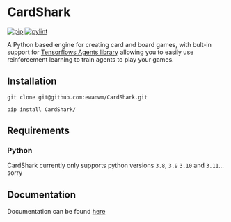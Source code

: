 # CardShark

[![pip](https://github.com/ewanwm/CardShark/actions/workflows/pip_install.yml/badge.svg)](https://github.com/ewanwm/CardShark/actions/workflows/pip_install.yml)
[![pylint](https://img.shields.io/badge/PyLint-9.75-yellow?logo=python&logoColor=white)](https://github.com/ewanwm/CardShark/actions/workflows/pylint.yml)

A Python based engine for creating card and board games, with bult-in support for [Tensorflows Agents library](https://www.tensorflow.org/agents) allowing you to easily use reinforcement learning to train agents to play your games.

## Installation

```
git clone git@github.com:ewanwm/CardShark.git

pip install CardShark/
```

## Requirements

### Python
CardShark currently only supports python versions `3.8`, `3.9` `3.10` and `3.11`... sorry

## Documentation

Documentation can be found [here](https://ewanwm.github.io/CardShark/)
